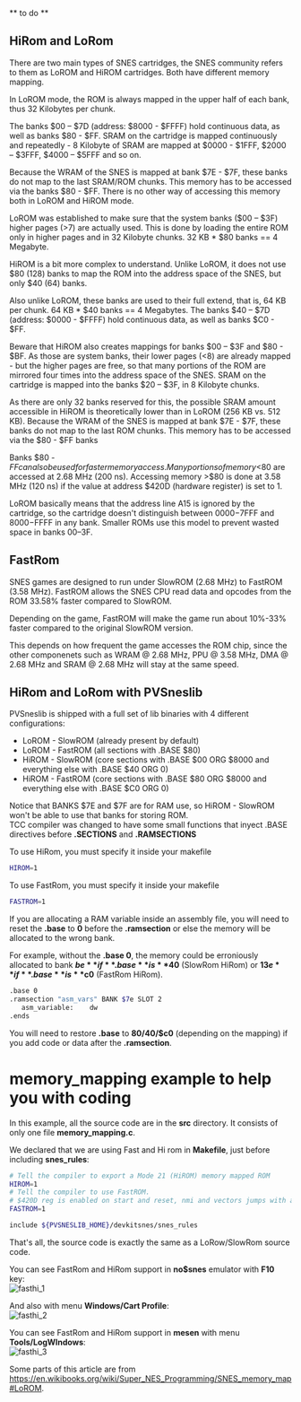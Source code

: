 ** to do **

## HiRom and LoRom

There are two main types of SNES cartridges, the SNES community refers to them as LoROM and HiROM cartridges. Both have different memory mapping. 

In LoROM mode, the ROM is always mapped in the upper half of each bank, thus 32 Kilobytes per chunk.  

The banks $00 – $7D (address: $8000 - $FFFF) hold continuous data, as well as banks $80 - $FF. SRAM on the cartridge is mapped continuously and repeatedly - 8 Kilobyte of SRAM are mapped at $0000 - $1FFF, $2000 – $3FFF, $4000 – $5FFF and so on.  

Because the WRAM of the SNES is mapped at bank $7E - $7F, these banks do not map to the last SRAM/ROM chunks. This memory has to be accessed via the banks $80 - $FF. There is no other way of accessing this memory both in LoROM and HiROM mode.

LoROM was established to make sure that the system banks ($00 – $3F) higher pages (>7) are actually used. This is done by loading the entire ROM only in higher pages and in 32 Kilobyte chunks. 32 KB * $80 banks == 4 Megabyte.

HiROM is a bit more complex to understand. Unlike LoROM, it does not use $80 (128) banks to map the ROM into the address space of the SNES, but only $40 (64) banks.  

Also unlike LoROM, these banks are used to their full extend, that is, 64 KB per chunk. 64 KB * $40 banks == 4 Megabytes. The banks $40 – $7D (address: $0000 - $FFFF) hold continuous data, as well as banks $C0 - $FF. 

Beware that HiROM also creates mappings for banks $00 – $3F and $80 - $BF. As those are system banks, their lower pages (<8) are already mapped - but the higher pages are free, so that many portions of the ROM are mirrored four times into the address space of the SNES. SRAM on the cartridge is mapped into the banks $20 – $3F, in 8 Kilobyte chunks.  

As there are only 32 banks reserved for this, the possible SRAM amount accessible in HiROM is theoretically lower than in LoROM (256 KB vs. 512 KB). Because the WRAM of the SNES is mapped at bank $7E - $7F, these banks do not map to the last ROM chunks. This memory has to be accessed via the $80 - $FF banks

Banks $80 - $FF can also be used for faster memory access. Many portions of memory <$80 are accessed at 2.68 MHz (200 ns). Accessing memory >$80 is done at 3.58 MHz (120 ns) if the value at address $420D (hardware register) is set to 1.

LoROM basically means that the address line A15 is ignored by the cartridge, so the cartridge doesn't distinguish between $0000-$7FFF and $8000-$FFFF in any bank. Smaller ROMs use this model to prevent wasted space in banks $00–$3F.

## FastRom
 
SNES games are designed to run under SlowROM (2.68 MHz) to FastROM (3.58 MHz). FastROM allows the SNES CPU read data and opcodes from the ROM 33.58% faster compared to SlowROM.  

Depending on the game, FastROM will make the game run about 10%-33% faster compared to the original SlowROM version. 

This depends on how frequent the game accesses the ROM chip, since the other componenets such as WRAM @ 2.68 MHz, PPU @ 3.58 MHz, DMA @ 2.68 MHz and SRAM @ 2.68 MHz will stay at the same speed.  

## HiRom and LoRom with PVSneslib

PVSneslib is shipped with a full set of lib binaries with 4 different configurations:
- LoROM - SlowROM (already present by default)  
- LoROM - FastROM (all sections with .BASE $80)  
- HiROM - SlowROM (core sections with .BASE $00 ORG $8000 and everything else with .BASE $40 ORG 0)  
- HiROM - FastROM (core sections with .BASE $80 ORG $8000 and everything else with .BASE $C0 ORG 0)  

Notice that BANKS $7E and $7F are for RAM use, so HiROM - SlowROM won't be able to use that banks for storing ROM.  
TCC compiler was changed to have some small functions that inyect .BASE directives before **.SECTIONS** and **.RAMSECTIONS**  

To use HiRom, you must specify it inside your makefile
```bash
HIROM=1
```

To use FastRom, you must specify it inside your makefile
```bash
FASTROM=1
```

If you are allocating a RAM variable inside an assembly file, you will need to reset the **.base** to **0** before the **.ramsection** or else the memory will be allocated to the wrong bank.

For example, without the **.base 0**, the memory could be erroniously allocated to bank **$be** if **.base** is **$40** (SlowRom HiRom) or **$13e** if **.base** is **$c0** (FastRom HiRom).

```bash
.base 0
.ramsection "asm_vars" BANK $7e SLOT 2
   asm_variable:    dw
.ends
```

You will need to restore **.base** to **$80/$40/$c0** (depending on the mapping) if you add code or data after the **.ramsection**. 

# memory_mapping example to help you with coding

In this example, all the source code are in the **src** directory. It consists of only one file **memory_mapping.c**.

We declared that we are using Fast and Hi rom in **Makefile**, just before including **snes_rules**:
```bash
# Tell the compiler to export a Mode 21 (HiROM) memory mapped ROM
HIROM=1
# Tell the compiler to use FastROM. 
# $420D reg is enabled on start and reset, nmi and vectors jumps with an ofset of $80 banks
FASTROM=1

include ${PVSNESLIB_HOME}/devkitsnes/snes_rules
```
That's all, the source code is exactly the same as a LoRow/SlowRom source code.  


You can see FastRom  and HiRom support in **no$snes** emulator with **F10** key:  
![fasthi_1](https://github.com/alekmaul/pvsneslib/assets/2528347/c2ace721-19dc-4a1f-a958-0f17c58ef7d2)

And also with menu **Windows/Cart Profile**:  
![fasthi_2](https://github.com/alekmaul/pvsneslib/assets/2528347/779a6226-4ef1-4577-9bf1-1b3c9b91d976)

You can see FastRom  and HiRom support in **mesen** with menu **Tools/LogWIndows**:  
![fasthi_3](https://github.com/alekmaul/pvsneslib/assets/2528347/5442900e-4a13-40de-b8f8-31311662d405)

Some parts of this article are from https://en.wikibooks.org/wiki/Super_NES_Programming/SNES_memory_map#LoROM.